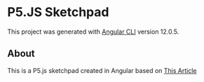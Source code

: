 # P5.JS Sketchpad

This project was generated with [Angular CLI](https://github.com/angular/angular-cli) version 12.0.5.

## About

This is a P5.js sketchpad created in Angular based on [This Article](https://indepth.dev/posts/1083/creating-a-sketchpad-with-angular-and-p5js)
